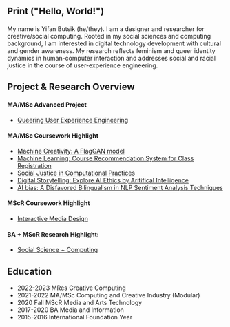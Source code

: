 ## Print ("Hello, World!")
#### 
My name is Yifan Butsik (he/they). I am a designer and researcher for creative/social computing. Rooted in my social sciences and computing background, I am interested in digital technology development with cultural and gender awareness. My research reflects feminism and queer identity dynamics in human-computer interaction and addresses social and racial justice in the course of user-experience engineering. 


## Project & Research Overview 
#### MA/MSc Advanced Project
* [Queering User Experience Engineering]()

#### MA/MSc Coursework Highlight 

* [Machine Creativity: A FlagGAN model](https://github.com/Yifan-FENG/ai4meida-ual)
* [Machine Learning: Course Recommendation System for Class Registration](https://github.com/Yifan-FENG/personalization-ual)
* [Social Justice in Computational Practices](https://github.com/Yifan-FENG/feministcoding-ual)
* [Digital Storytelling: Explore AI Ethics by Aritifical Intelligence](https://github.com/Yifan-FENG/machineintelligence-ual)
* [AI bias: A Disfavored Bilingualism in NLP Sentiment Analysis Techniques](https://yfeng.cargo.site)

#### MScR Coursework Highlight 
* [Interactive Media Design](https://github.com/Yifan-FENG/interactivedmt-qmul)

#### BA + MScR Research Highlight: 
* [Social Science + Computing](https://github.com/Yifan-FENG/uxresearch-qmul-uva)

## Education 

* 2022-2023 MRes Creative Computing
* 2021-2022 MA/MSc Computing and Creative Industry (Modular)
* 2020 Fall MScR Media and Arts Technology
* 2017-2020 BA Media and Information 
* 2015-2016 International Foundation Year
